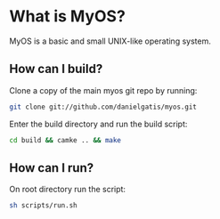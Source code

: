 What is MyOS?
=================
MyOS is a basic and small UNIX-like operating system.

How can I build?
---------------------
Clone a copy of the main myos git repo by running:
```bash
git clone git://github.com/danielgatis/myos.git
```

Enter the build directory and run the build script:
```bash
cd build && camke .. && make
```

How can I run?
---------------------
On root directory run the script:
```bash
sh scripts/run.sh
```
